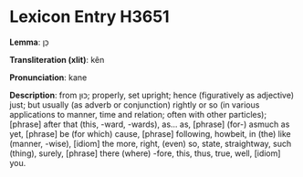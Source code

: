 # Lexicon Entry H3651

**Lemma**: כֵּן

**Transliteration (xlit)**: kên

**Pronunciation**: kane

**Description**:
from כּוּן; properly, set upright; hence (figuratively as adjective) just; but usually (as adverb or conjunction) rightly or so (in various applications to manner, time and relation; often with other particles); [phrase] after that (this, -ward, -wards), as... as, [phrase] (for-) asmuch as yet, [phrase] be (for which) cause, [phrase] following, howbeit, in (the) like (manner, -wise), [idiom] the more, right, (even) so, state, straightway, such (thing), surely, [phrase] there (where) -fore, this, thus, true, well, [idiom] you.
